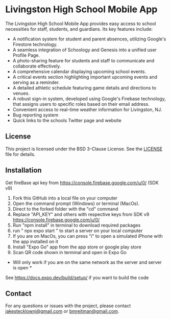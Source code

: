 # Livingston High School Mobile App

The Livingston High School Mobile App provides easy access to school necessities for staff, students, and guardians. Its key features include:

- A notification system for student and parent absences, utilizing Google's Firestore technology.
- A seamless integration of Schoology and Genesis into a unified user Profile Page.
- A photo-sharing feature for students and staff to communicate and collaborate effectively.
- A comprehensive calendar displaying upcoming school events.
- A critical events section highlighting important upcoming events and serving as a reminder.
- A detailed athletic schedule featuring game details and directions to venues.
- A robust sign-in system, developed using Google's Firebase technology, that assigns users to specific roles based on their email address.
- Convenient access to real-time weather information for Livingston, NJ.
- Bug reporting system
- Quick links to the schools Twitter page and website

## License

This project is licensed under the BSD 3-Clause License. See the [LICENSE](LICENSE) file for details.

## Installation

Get fireBase api key from https://console.firebase.google.com/u/0/ (SDK v9)

1. Fork this GitHub into a local file on your computer
2. Open the command prompt (Windows) or terminal (MacOs). 
3. Direct to the forked folder with the "cd" command
4. Replace "API_KEY" and others with respective keys from SDK v9 https://console.firebase.google.com/u/0/ 
5. Run "npm install" in terminal to download required packages
6. run " npx expo start " to start a server on your local computer
7. If you are on MacOs, you can press "i" to open a simulated iPhone with the app installed on it
8. Install "Expo Go" app from the app store or google play store
9. Scan QR code shown in terminal and open in Expo Go

 * Will only work if you are on the same network as the server and server is open *

See https://docs.expo.dev/build/setup/ if you want to build the code

## Contact

For any questions or issues with the project, please contact jakestecklownj@gmail.com or bmreitman@gmail.com.
